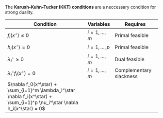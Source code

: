 The **Karush-Kuhn-Tucker (KKT) conditions** are a neccessary condition for strong duality. 

|Condition|Variables|Requires|
|---------|---------|--------|
|$f_i(x^\star)\leq 0$|$i=1,\dots,m$|Primal feasible|
|$h_i(x^\star)= 0$|$i=1,\dots,p$|Primal feasible|
|$\lambda_i^\star \geq 0$|$i=1, \dots, m$|Dual feasible|
|$\lambda_i^\star f_i(x^\star)=0$|$i=1,\dots,m$|Complementary slackness|
|$\nabla f_0(x^\star) + \sum_{i=1}^m \lambda_i^\star \nabla f_i(x^\star) + \sum_{i=1}^p \nu_i^\star \nabla h_i(x^\star) = 0$|||
